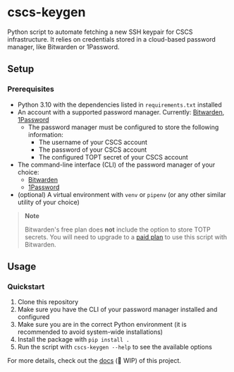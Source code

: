 # cscs-keygen

Python script to automate fetching a new SSH keypair for CSCS infrastructure. It relies on credentials stored in a cloud-based password manager, like Bitwarden or 1Password.

## Setup

### Prerequisites

- Python 3.10 with the dependencies listed in `requirements.txt` installed
- An account with a supported password manager. Currently: [Bitwarden](https://bitwarden.com), [1Password](https://1password.com/)
  - The password manager must be configured to store the following information:
    - The username of your CSCS account
    - The password of your CSCS account
    - The configured TOPT secret of your CSCS account
- The command-line interface (CLI) of the password manager of your choice:
  - [Bitwarden](https://bitwarden.com/help/article/cli/)
  - [1Password](https://support.1password.com/command-line-getting-started/)
- (optional) A virtual environment with `venv` or `pipenv` (or any other similar utility of your choice)

> **Note**
>
> Bitwarden's free plan does **not** include the option to store TOTP secrets. You will need to upgrade to a [paid plan](https://bitwarden.com/pricing/) to use this script with Bitwarden.

## Usage

### Quickstart

1. Clone this repository
2. Make sure you have the CLI of your password manager installed and configured
3. Make sure you are in the correct Python environment (it is recommended to avoid system-wide installations)
4. Install the package with `pip install .`
5. Run the script with `cscs-keygen --help` to see the available options

For more details, check out the [docs](https://github.com/empa-scientific-it/cscs-keygen/wiki) (🚧 WIP) of this project.
